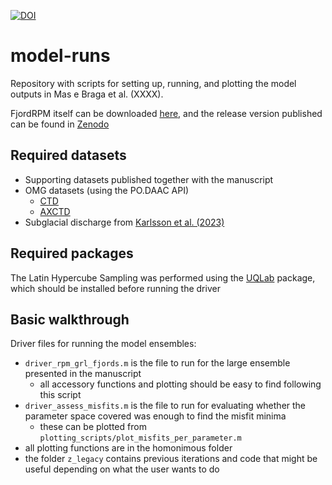 [![DOI](https://zenodo.org/badge/648269217.svg)](https://doi.org/10.5281/zenodo.15880809)

# model-runs

Repository with scripts for setting up, running, and plotting the model outputs in Mas e Braga et al. (XXXX). 

FjordRPM itself can be downloaded [here](https://github.com/fjord-mix/fjordrpm), and the release version published can be found in [Zenodo](https://doi.org/10.5281/zenodo.14536606)

## Required datasets

- Supporting datasets published together with the manuscript
- OMG datasets (using the PO.DAAC API)
    - [CTD](https://doi.org/10.5067/OMGEV-CTDS1)
    - [AXCTD](https://doi.org/10.5067/OMGEV-AXCT1)
- Subglacial discharge from [Karlsson et al. (2023)](https://doi.org/10.22008/FK2/BOVBVR)

## Required packages
The Latin Hypercube Sampling was performed using the [UQLab](https://www.uqlab.com/) package, which should be installed before running the driver

## Basic walkthrough
Driver files for running the model ensembles:
- `driver_rpm_grl_fjords.m` is the file to run for the large ensemble presented in the manuscript
    - all accessory functions and plotting should be easy to find following this script
- `driver_assess_misfits.m` is the file to run for evaluating whether the parameter space covered was enough to find the misfit minima
    - these can be plotted from `plotting_scripts/plot_misfits_per_parameter.m`
- all plotting functions are in the homonimous folder
- the folder `z_legacy` contains previous iterations and code that might be useful depending on what the user wants to do

